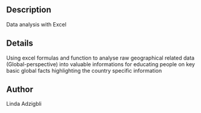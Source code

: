 ## Description

Data analysis with Excel

## Details

Using excel formulas and function to analyse raw geographical related data (Global-perspective) into valuable informations for educating people on key basic global facts highlighting the country specific information

## Author

Linda Adzigbli